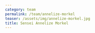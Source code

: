 ```yaml
---
category: team
permalink: /team/annelize-morkel
teaser: /assets/img/annelize-morkel.jpg
title: Sensei Annelize Morkel
---
```

